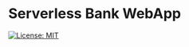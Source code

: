 # Serverless Bank WebApp

[![License: MIT](https://img.shields.io/badge/License-MIT-blue.svg)](https://opensource.org/licenses/MIT)

